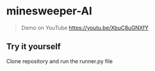 # minesweeper-AI

>Demo on YouTube
https://youtu.be/XbuC8uGNXfY

## Try it yourself

Clone repository and run the runner.py file
